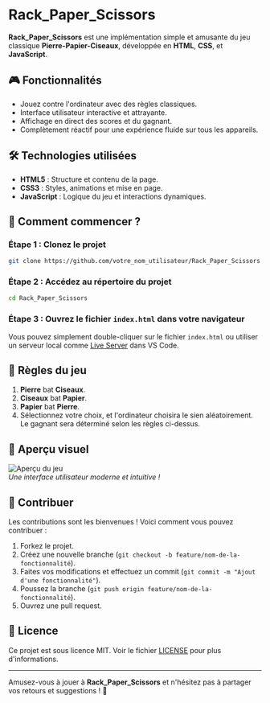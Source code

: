 
# Rack_Paper_Scissors

**Rack_Paper_Scissors** est une implémentation simple et amusante du jeu classique **Pierre-Papier-Ciseaux**, développée en **HTML**, **CSS**, et **JavaScript**.

## 🎮 Fonctionnalités

- Jouez contre l'ordinateur avec des règles classiques.
- Interface utilisateur interactive et attrayante.
- Affichage en direct des scores et du gagnant.
- Complètement réactif pour une expérience fluide sur tous les appareils.

## 🛠️ Technologies utilisées

- **HTML5** : Structure et contenu de la page.
- **CSS3** : Styles, animations et mise en page.
- **JavaScript** : Logique du jeu et interactions dynamiques.

## 🚀 Comment commencer ?

### Étape 1 : Clonez le projet
```bash
git clone https://github.com/votre_nom_utilisateur/Rack_Paper_Scissors.git
```

### Étape 2 : Accédez au répertoire du projet
```bash
cd Rack_Paper_Scissors
```

### Étape 3 : Ouvrez le fichier `index.html` dans votre navigateur
Vous pouvez simplement double-cliquer sur le fichier `index.html` ou utiliser un serveur local comme [Live Server](https://marketplace.visualstudio.com/items?itemName=ritwickdey.LiveServer) dans VS Code.

## 🎯 Règles du jeu

1. **Pierre** bat **Ciseaux**.
2. **Ciseaux** bat **Papier**.
3. **Papier** bat **Pierre**.
4. Sélectionnez votre choix, et l'ordinateur choisira le sien aléatoirement. Le gagnant sera déterminé selon les règles ci-dessus.

## 🎨 Aperçu visuel

![Aperçu du jeu](./assets/preview.png)  
*Une interface utilisateur moderne et intuitive !*

## 🤝 Contribuer

Les contributions sont les bienvenues ! Voici comment vous pouvez contribuer :
1. Forkez le projet.
2. Créez une nouvelle branche (`git checkout -b feature/nom-de-la-fonctionnalité`).
3. Faites vos modifications et effectuez un commit (`git commit -m "Ajout d'une fonctionnalité"`).
4. Poussez la branche (`git push origin feature/nom-de-la-fonctionnalité`).
5. Ouvrez une pull request.

## 📄 Licence

Ce projet est sous licence MIT. Voir le fichier [LICENSE](./LICENSE) pour plus d'informations.

---

Amusez-vous à jouer à **Rack_Paper_Scissors** et n'hésitez pas à partager vos retours et suggestions ! 🎉
